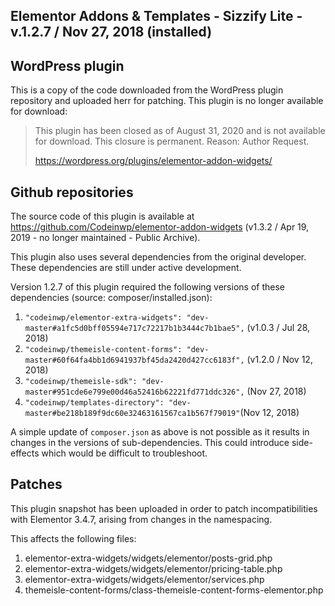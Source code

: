 ## Elementor Addons & Templates - Sizzify Lite - v.1.2.7 / Nov 27, 2018 (installed)

## WordPress plugin

This is a copy of the code downloaded from the WordPress plugin repository and uploaded herr for patching. This plugin is no longer available for download:

> This plugin has been closed as of August 31, 2020 and is not available for download. This closure is permanent. Reason: Author Request.
>
> https://wordpress.org/plugins/elementor-addon-widgets/

## Github repositories

The source code of this plugin is available at https://github.com/Codeinwp/elementor-addon-widgets (v1.3.2 / Apr 19, 2019 - no longer maintained - Public Archive).

This plugin also uses several dependencies from the original developer. These dependencies are still under active development.

Version 1.2.7 of this plugin required the following versions of these dependencies (source: composer/installed.json):

1. `"codeinwp/elementor-extra-widgets": "dev-master#a1fc5d0bff05594e717c72217b1b3444c7b1bae5",` (v1.0.3 / Jul 28, 2018) 
2. `"codeinwp/themeisle-content-forms": "dev-master#60f64fa4bb1d6941937bf45da2420d427cc6183f",` (v1.2.0 / Nov 12, 2018)
3. `"codeinwp/themeisle-sdk": "dev-master#951cde6e799e00d46a52416b62221fd771ddc326",` (Nov 27, 2018)
4. `"codeinwp/templates-directory": "dev-master#be218b189f9dc60e32463161567ca1b567f79019"`(Nov 12, 2018)

A simple update of `composer.json` as above is not possible as it results in changes in the versions of sub-dependencies. This could introduce side-effects which would be difficult to troubleshoot.

## Patches

This plugin snapshot has been uploaded in order to patch incompatibilities with Elementor 3.4.7, arising from changes in the namespacing.

This affects the following files:

1. elementor-extra-widgets/widgets/elementor/posts-grid.php
1. elementor-extra-widgets/widgets/elementor/pricing-table.php
1. elementor-extra-widgets/widgets/elementor/services.php
1. themeisle-content-forms/class-themeisle-content-forms-elementor.php
